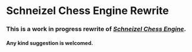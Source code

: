# Schneizel Chess Engine Rewrite

### This is a work in progress rewrite of [_Schneizel Chess Engine_](https://github.com/mubashirtanveerayon/Schneizel-Chess-Engine).
#### Any kind suggestion is welcomed.
